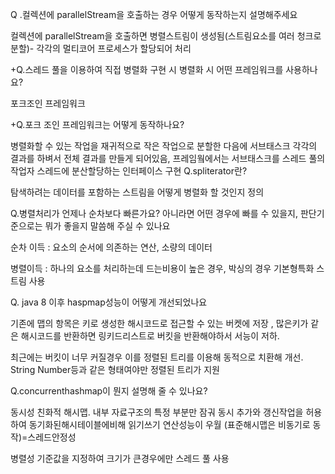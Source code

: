 Q .컬렉션에 parallelStream을 호출하는 경우 어떻게 동작하는지 설명해주세요

컬렉션에 parallelStream을 호출하면 병렬스트림이 생성됨(스트림요소를 여러 청크로 분할)- 각각의 멀티코어 프로세스가 할당되어 처리

+Q.스레드 풀을 이용하여 직접 병렬화 구현 시 병렬화 시 어떤 프레임워크를 사용하나요? 

포크조인 프레임워크

+Q.포크 조인 프레임워크는 어떻게 동작하나요?

병렬화할 수 있는 작업을 재귀적으로 작은 작업으로 분할한 다음에 서브태스크 각각의 결과를 하벼서 전체 결과를 만들게 되어있음, 프레임웤에서는 서브태스크를 스레드 풀의 작업자 스레드에 분산할당하는 인터페이스 구현
Q.spliterator란? 

탐색하려는 데이터를 포함하는 스트림을 어떻게 병렬화 할 것인지 정의

Q.병렬처리가 언제나 순차보다 빠른가요? 아니라면 어떤 경우에 빠를 수 있을지, 판단기준으로는 뭐가 좋을지 말씀해 주실 수 있나요

순차 이득 : 요소의 순서에 의존하는 연산, 소량의 데이터

병렬이득 : 하나의 요소를 처리하는데 드는비용이 높은 경우, 박싱의 경우 기본형특화 스트림 사용

Q. java 8 이후 haspmap성능이 어떻게 개선되었나요

기존에 맵의 항목은 키로 생성한 해시코드로 접근할 수 있는 버켓에 저장 , 많은키가 같은 해시코드를 반환하면 링키드리스트로 버킷을 반환해야하서 서능이 저하.

최근에는 버킷이 너무 커질경우 이를 정렬된 트리를 이용해 동적으로 치환해 개선. String Number등과 같은 형태여야만 정렬된 트리가 지원

Q.concurrenthashmap이 뭔지 설명해 줄 수 있나요?

동시성 친화적 해시맵. 내부 자료구조의 특정 부분만 잠궈 동시 추가와 갱신작업을 허용하여 동기화된해시테이블에비해 읽기쓰기 연산성능이 우월 (표준해시맵은 비동기로 동작)=스레드안정성

병렬성 기준값을 지정하여 크기가 큰경우에만 스레드 풀 사용

